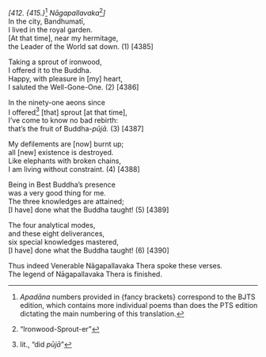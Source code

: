 *\[412. {415.}*[^1] *Nāgapallavaka*[^2]*\]*  
In the city, Bandhumatī,  
I lived in the royal garden.  
\[At that time\], near my hermitage,  
the Leader of the World sat down. (1) \[4385\]

Taking a sprout of ironwood,  
I offered it to the Buddha.  
Happy, with pleasure in \[my\] heart,  
I saluted the Well-Gone-One. (2) \[4386\]

In the ninety-one aeons since  
I offered[^3] \[that\] sprout \[at that time\],  
I’ve come to know no bad rebirth:  
that’s the fruit of Buddha-*pūjā.* (3) \[4387\]

My defilements are \[now\] burnt up;  
all \[new\] existence is destroyed.  
Like elephants with broken chains,  
I am living without constraint. (4) \[4388\]

Being in Best Buddha’s presence  
was a very good thing for me.  
The three knowledges are attained;  
\[I have\] done what the Buddha taught! (5) \[4389\]

The four analytical modes,  
and these eight deliverances,  
six special knowledges mastered,  
\[I have\] done what the Buddha taught! (6) \[4390\]

Thus indeed Venerable Nāgapallavaka Thera spoke these verses.  
The legend of Nāgapallavaka Thera is finished.

[^1]: *Apadāna* numbers provided in {fancy brackets} correspond to the
    BJTS edition, which contains more individual poems than does the PTS
    edition dictating the main numbering of this translation.

[^2]: “Ironwood-Sprout-er”

[^3]: lit., “did *pūjā*”
